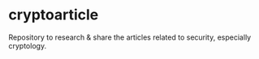 # cryptoarticle

Repository to research & share the articles related to security, especially cryptology.
